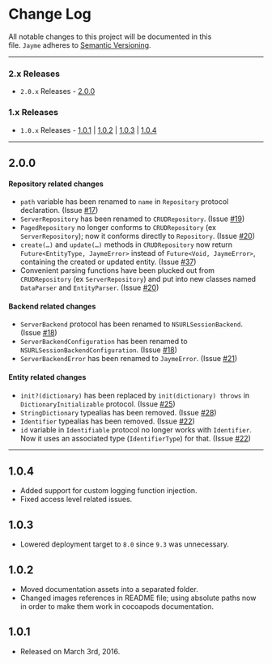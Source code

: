 # Change Log

All notable changes to this project will be documented in this file. `Jayme` adheres to [Semantic Versioning](http://semver.org/).

---

### 2.x Releases

- `2.0.x` Releases - [2.0.0](#200)

### 1.x Releases

- `1.0.x` Releases - [1.0.1](#101) | [1.0.2](#102) | [1.0.3](#103) | [1.0.4](#104) 

---

## 2.0.0

#### Repository related changes

- `path` variable has been renamed to `name` in `Repository` protocol declaration. (Issue [#17](https://github.com/inaka/Jayme/issues/17))
- `ServerRepository` has been renamed to `CRUDRepository`. (Issue [#19](https://github.com/inaka/Jayme/issues/19))
- `PagedRepository` no longer conforms to `CRUDRepository` (ex `ServerRepository`); now it conforms directly to `Repository`. (Issue [#20](https://github.com/inaka/Jayme/issues/20))
- `create(…)` and `update(…)` methods in `CRUDRepository` now return `Future<EntityType, JaymeError>` instead of `Future<Void, JaymeError>`, containing the created or updated entity. (Issue [#37](https://github.com/inaka/Jayme/issues/37))
- Convenient parsing functions have been plucked out from `CRUDRepository` (ex `ServerRepository`) and put into new classes named `DataParser` and `EntityParser`.  (Issue [#20](https://github.com/inaka/Jayme/issues/20))

#### Backend related changes

- `ServerBackend` protocol has been renamed to `NSURLSessionBackend`. (Issue [#18](https://github.com/inaka/Jayme/issues/18))
- `ServerBackendConfiguration` has been renamed to `NSURLSessionBackendConfiguration`. (Issue [#18](https://github.com/inaka/Jayme/issues/18))
- `ServerBackendError` has been renamed to `JaymeError`. (Issue [#21](https://github.com/inaka/Jayme/issues/21))

#### Entity related changes

- `init?(dictionary)` has been replaced by `init(dictionary) throws` in `DictionaryInitializable` protocol. (Issue [#25](https://github.com/inaka/Jayme/issues/25))
- `StringDictionary` typealias has been removed. (Issue [#28](https://github.com/inaka/Jayme/issues/28))
- `Identifier` typealias has been removed. (Issue [#22](https://github.com/inaka/Jayme/issues/22))
- `id` variable in `Identifiable` protocol no longer works with `Identifier`. Now it uses an associated type (`IdentifierType`) for that. (Issue [#22](https://github.com/inaka/Jayme/issues/22))

---

## 1.0.4

- Added support for custom logging function injection.
- Fixed access level related issues.

## 1.0.3

- Lowered deployment target to `8.0` since `9.3` was unnecessary.

## 1.0.2

- Moved documentation assets into a separated folder.
- Changed images references in README file; using absolute paths now in order to make them work in cocoapods documentation.

## 1.0.1

- Released on March 3rd, 2016.
